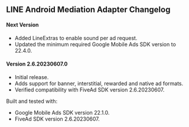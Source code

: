 ## LINE Android Mediation Adapter Changelog

#### Next Version
- Added LineExtras to enable sound per ad request.
- Updated the minimum required Google Mobile Ads SDK version to 22.4.0.

#### Version 2.6.20230607.0
- Initial release.
- Adds support for banner, interstitial, rewarded and native ad formats.
- Verified compatibility with FiveAd SDK version 2.6.20230607.

Built and tested with:
- Google Mobile Ads SDK version 22.1.0.
- FiveAd SDK version 2.6.20230607.